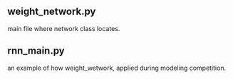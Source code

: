 ## weight_network.py
main file where network class locates.

## rnn_main.py
an example of how weight_wetwork, applied during modeling competition.

